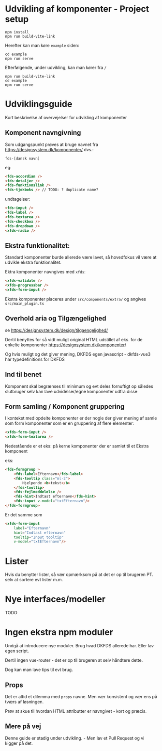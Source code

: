 
# Udvikling af komponenter - Project setup

```
npm install
npm run build-vite-link
```

Herefter kan man køre `example` siden:

```
cd example
npm run serve
```

Efterfølgende, under udvikling, kan man kører fra `/`

```
npm run build-vite-link
cd example
npm run serve
```

# Udviklingsguide


Kort beskrivelse af overvejelser for udvikling af komponenter


## Komponent navngivning

Som udgangspunkt prøves at bruge navnet fra 
https://designsystem.dk/komponenter/ dvs.:

```fds-[dansk navn]```

eg:

```html
<fds-accordian />
<fds-detaljer />
<fds-funktionslink />
<fds-tjekboks /> // TODO: ? duplicate name?
```
undtagelser:
```html
<fds-input />
<fds-label />
<fds-textarea />
<fds-checkbox />
<fds-dropdown />
<xfds-radio />
```

## Ekstra funktionalitet:
Standard komponenter burde allerede være lavet, så hovedfokus vil være at udvikle ekstra funktionalitet.

Ektra komponenter navngives med `xfds`:
```html
<xfds-validate />
<xfds-progressbar />
<xfds-form-input />
```

Ekstra komponenter placeres under `src/components/extra/` og angives `src/main_plugin.ts`


## Overhold aria og Tilgængelighed

se https://designsystem.dk/design/tilgaengelighed/

Dertil benyttes for så vidt muligt original HTML udstillet af eks. for de enkelte komponenter https://designsystem.dk/komponenter/

Og hvis muligt og det giver mening, DKFDS egen javascript - dkfds-vue3 har typedefinitions for DKFDS

## Ind til benet

Komponent skal begrænses til minimum og evt deles fornuftigt op således slutbruger selv kan lave udvidelser/egne komponenter udfra disse

## Form samling / Komponent gruppering

I kontekst med opdelte komponenter er der nogle der giver mening af samle som form komponenter som er en gruppering af flere elementer:


```html
<xfds-form-input />
<xfds-form-textarea />
```

Nedestående er et eks: på kerne komponenter der er samlet til et Ekstra komponent

eks:
```html
<fds-formgroup >
    <fds-label>Efternavn</fds-label>
    <fds-tooltip class="ml-2">
        Hjælpende <b>tekst</b>
    </fds-tooltip>
    <fds-fejlmeddelelse />
    <fds-hint>Indtast efternavn</fds-hint>
    <fds-input v-model="txtEfternavn"/>
</fds-formgroup>
```

Er det samme som

```html
<xfds-form-input
    label="Efternavn"
    hint="Indtast efternavn"
    tooltip="Input tooltip"
    v-model="txtEfternavn"/>
```


# Lister
Hvis du benytter lister, så vær opmærksom på at det er op til brugeren PT. selv at sortere evt lister m.m.

# Nye interfaces/modeller
TODO


# Ingen ekstra npm moduler

Undgå at introducere nye moduler. Brug hvad DKFDS allerede har. Eller lav egen script.

Dertil ingen vue-router - det er op til brugeren at selv håndtere dette.

Dog kan man lave tips til evt brug.



## Props

Det er altid et dilemma med `props` navne. Men vær konsistent og vær ens på tværs af løsningen.

Prøv at skue til hvordan HTML attributter er navngivet - kort og præcis.


## Mere på vej

Denne guide er stadig under udvikling. - Men lav et Pull Request og vi kigger på det.